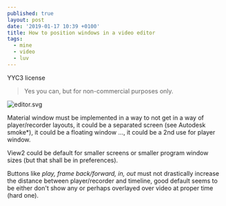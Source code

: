 ```yaml
---
published: true
layout: post
date: '2019-01-17 10:39 +0100'
title: How to position windows in a video editor
tags:
  - mine
  - video
  - luv
---
```

YYC3 license
> Yes you can, but for non-commercial purposes only.

![editor.svg]({{site.baseurl}}/media/editor.svg)

Material window must be implemented in a way to not get in a way of player/recorder layouts, it could be a separated screen (see Autodesk smoke*), it could be a floating window ..., it could be a 2nd use for player window.

View2 could be default for smaller screens or smaller program window sizes (but that shall be in preferences).

Buttons like _play, frame back/forward, in, out_ must not drastically increase the distance between player/recorder and timeline, good default seems to be either don't show any or perhaps overlayed over video at proper time (hard one).